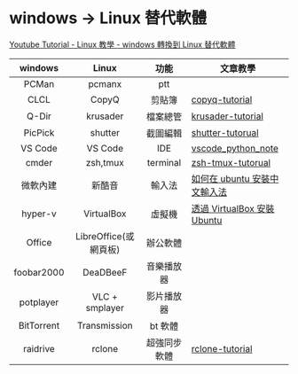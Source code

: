 # windows -> Linux 替代軟體

[Youtube Tutorial - Linux 教學 - windows 轉換到 Linux 替代軟體](https://youtu.be/pKThLRl4LlM)

|   windows  |         Linux         |     功能     | 文章教學                                                                                                            |
|:----------:|:---------------------:|:------------:|---------------------------------------------------------------------------------------------------------------------|
|    PCMan   |         pcmanx        |      ptt     |                                                                                                                     |
|    CLCL    |         CopyQ         |    剪貼簿    | [copyq-tutorial](https://github.com/twtrubiks/linux-note/tree/master/copyq-tutorial)                      |
|    Q-Dir   |        krusader       |   檔案總管   | [krusader-tutorial](https://github.com/twtrubiks/linux-note/tree/master/krusader-tutorial)                   |
|   PicPick  |        shutter        |   截圖編輯   | [shutter-tutorual](https://github.com/twtrubiks/linux-note/tree/master/shutter-tutorual)                            |
|   VS Code  |        VS Code        |      IDE     | [vscode_python_note](https://github.com/twtrubiks/vscode_python_note)                                               |
|    cmder   |        zsh,tmux       |   terminal   | [zsh-tmux-tutorual](https://github.com/twtrubiks/linux-note/tree/master/zsh-tmux-tutorual)                          |
|  微軟內建  |         新酷音        |    輸入法    | [如何在 ubuntu 安裝中文輸入法](https://github.com/twtrubiks/linux-note/tree/master/chinese-input-methods-on-ubuntu) |
|   hyper-v  |       VirtualBox      |    虛擬機    | [透過 VirtualBox 安裝 Ubuntu](https://youtu.be/lI1EMwhW6lE)                                                         |
|   Office   | LibreOffice(或網頁板) |   辦公軟體   |                                                                                                                     |
| foobar2000 |        DeaDBeeF       |  音樂播放器  |                                                                                                                     |
|  potplayer |     VLC + smplayer    |  影片播放器  |                                                                                                                     |
| BitTorrent |      Transmission     |    bt 軟體   |                                                                                                                     |
| raidrive   |         rclone        | 超強同步軟體 |  [rclone-tutorial](https://github.com/twtrubiks/linux-note/tree/master/rclone-tutorial)                                                                                                |
